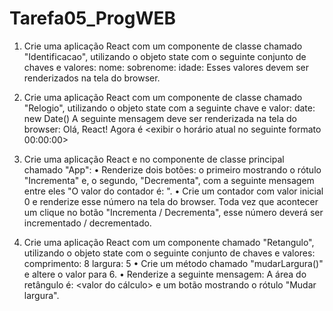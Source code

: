# Tarefa05_ProgWEB

1. Crie uma aplicação React com um componente de classe chamado "Identificacao", utilizando o
objeto state com o seguinte conjunto de chaves e valores:
nome: <seu nome>
sobrenome: <seu sobrenome>
idade: <sua idade>
Esses valores devem ser renderizados na tela do browser.

2. Crie uma aplicação React com um componente de classe chamado "Relogio", utilizando o
objeto state com a seguinte chave e valor:
date: new Date()
A seguinte mensagem deve ser renderizada na tela do browser:
Olá, React!
Agora é <exibir o horário atual no seguinte formato 00:00:00>

3. Crie uma aplicação React e no componente de classe principal chamado "App":
• Renderize dois botões: o primeiro mostrando o rótulo "Incrementa" e, o segundo,
"Decrementa", com a seguinte mensagem entre eles "O valor do contador é: ".
• Crie um contador com valor inicial 0 e renderize esse número na tela do browser. Toda vez
que acontecer um clique no botão "Incrementa / Decrementa", esse número deverá ser
incrementado / decrementado.

4. Crie uma aplicação React com um componente chamado "Retangulo", utilizando o objeto
state com o seguinte conjunto de chaves e valores:
comprimento: 8
largura: 5
• Crie um método chamado "mudarLargura()" e altere o valor para 6.
• Renderize a seguinte mensagem: A área do retângulo é: <valor do cálculo> e um botão
mostrando o rótulo "Mudar largura".
